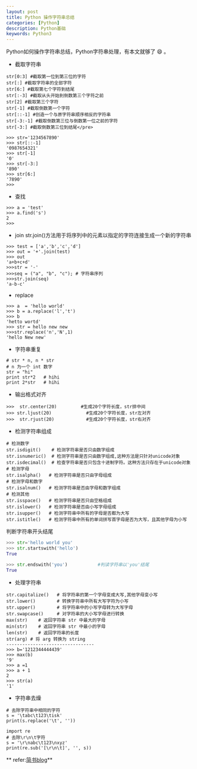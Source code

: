 ```yaml
---
layout: post
title: Python 操作字符串总结
categories: [Python]
description: Python基础
keywords: Python3
---
```


Python如何操作字符串总结，Python字符串处理，有本文就够了 :smile: 。

- 截取字符串
```
str[0:3] #截取第一位到第三位的字符
str[:] #截取字符串的全部字符
str[6:] #截取第七个字符到结尾
str[:-3] #截取从头开始到倒数第三个字符之前
str[2] #截取第三个字符
str[-1] #截取倒数第一个字符
str[::-1] #创造一个与原字符串顺序相反的字符串
str[-3:-1] #截取倒数第三位与倒数第一位之前的字符
str[-3:] #截取倒数第三位到结尾</pre>
```
```
>>> str='1234567890'
>>> str[::-1]
'0987654321'
>>> str[-1]
'0'
>>> str[-3:]
'890'
>>> str[6:]
'7890'
>>>
```
- 查找
```
>>> a = 'test'
>>> a.find('s')
2
>>> 
```
- join
str.join()方法用于将序列中的元素以指定的字符连接生成一个新的字符串
```
>>> test = ['a','b','c','d']
>>> out = '+'.join(test)
>>> out
'a+b+c+d' 
>>>str = '-'
>>>seq = ("a", "b", "c"); # 字符串序列
>>>str.join(seq)  
'a-b-c'
```
- replace
```
>>> a  = 'hello world'
>>> b = a.replace('l','t')
>>> b
'hetto wortd'
>>> str = hello new new
>>>str.replace('n','N',1)
'hello New new'
```
- 字符串重复
```
# str * n, n * str
# n 为一个 int 数字
str = "hi"
print str*2   # hihi
print 2*str   # hihi
```
- 输出格式对齐
```
>>>  str.center(20)         #生成20个字符长度，str排中间
>>> str.ljust(20)             #生成20个字符长度，str左对齐
>>>  str.rjust(20)            #生成20个字符长度，str右对齐
```
- 检测字符串组成
```
# 检测数字
str.isdigit()    # 检测字符串是否只由数字组成
str.isnumeric()  # 检测字符串是否只由数字组成,这种方法是只针对unicode对象
str.isdecimal()  # 检查字符串是否只包含十进制字符。这种方法只存在于unicode对象
# 检测字母
str.isalpha()   # 检测字符串是否只由字母组成
# 检测字母和数字
str.isalnum()   # 检测字符串是否由字母和数字组成
# 检测其他
str.isspace()   # 检测字符串是否只由空格组成
str.islower()   # 检测字符串是否由小写字母组成
str.isupper()   # 检测字符串中所有的字母是否都为大写
str.istitle()   # 检测字符串中所有的单词拼写首字母是否为大写，且其他字母为小写
```
判断字符串开头结尾

```python
>>> str='hello world you'
>>> str.startswith('hello')
True

>>> str.endswith('you')        　　#判读字符串以'you'结尾
True

```



- 处理字符串

```
str.capitalize()   # 将字符串的第一个字母变成大写,其他字母变小写
str.lower()        # 转换字符串中所有大写字符为小写
str.upper()        # 将字符串中的小写字母转为大写字母
str.swapcase()     # 对字符串的大小写字母进行转换
max(str)    # 返回字符串 str 中最大的字母
min(str)    # 返回字符串 str 中最小的字母
len(str)    # 返回字符串的长度
str(arg) # 将 arg 转换为 string
---------------------------------
>>> b='1212344444439'
>>> max(b)
'9'
>>> a =1
>>> a + 1
2
>>> str(a)
'1'
```
- 字符串去燥
```
# 去除字符串中相同的字符
s = '\tabc\t123\tisk'
print(s.replace('\t', ''))
```
```
import re
# 去除\r\n\t字符
s = '\r\nabc\t123\nxyz'
print(re.sub('[\r\n\t]', '', s))
```

** refer:[简书blog](https://www.jianshu.com/p/b758332c44bb)**
